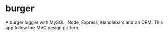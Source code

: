 # burger
A burger logger with MySQL, Node, Express, Handlebars and an ORM. This app follow the MVC design pattern.
